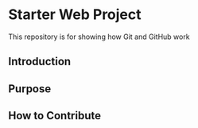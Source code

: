 # Starter Web Project

This repository is for showing how Git and GitHub work

## Introduction

## Purpose

## How to Contribute